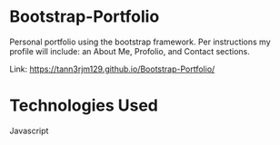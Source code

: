 # Bootstrap-Portfolio

Personal portfolio using the bootstrap framework. Per instructions my profile will include: an About Me, Profolio, and Contact sections. 

Link: https://tann3rjm129.github.io/Bootstrap-Portfolio/

# Technologies Used

Javascript